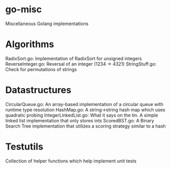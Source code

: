 go-misc
=======

Miscellaneous Golang implementations

Algorithms
==========

RadixSort.go: Implementation of RadixSort for unsigned integers
ReverseInteger.go: Reversal of an integer (1234 -> 4321)
StringStuff.go: Check for permutations of strings

Datastructures
==============

CircularQueue.go: An array-based implementation of a circular queue with runtime type resolution
HashMap.go: A string->string hash map which uses quadratic probing
IntegerLinkedList.go: What it says on the tin. A simple linked list implementation that only stores ints
ScoredBST.go: A Binary Search Tree implementation that utilizes a scoring strategy similar to a hash

Testutils
=========

Collection of helper functions which help implement unit tests